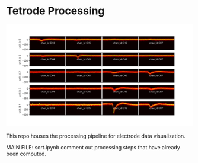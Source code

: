 # Tetrode Processing

![alt text](image-1.png)

This repo houses the processing pipeline for electrode data visualization.


MAIN FILE: 
sort.ipynb
comment out processing steps that have already been computed.
